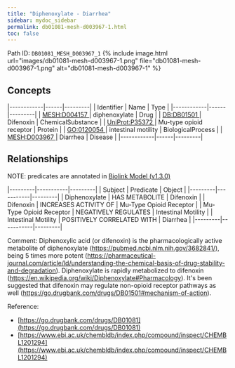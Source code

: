 ```yaml
---
title: "Diphenoxylate - Diarrhea"
sidebar: mydoc_sidebar
permalink: db01081-mesh-d003967-1.html
toc: false 
---
```



Path ID: `DB01081_MESH_D003967_1`
{% include image.html url="images/db01081-mesh-d003967-1.png" file="db01081-mesh-d003967-1.png" alt="db01081-mesh-d003967-1" %}

## Concepts

|------------|------|---------|
| Identifier | Name | Type    |
|------------|------|---------|
| <a href="https://identifiers.org/MESH:D004157">MESH:D004157 </a> | diphenoxylate | Drug |
| <a href="https://identifiers.org/DB:DB01501">DB:DB01501 </a> | Difenoxin | ChemicalSubstance |
| <a href="https://identifiers.org/UniProt:P35372">UniProt:P35372 </a> | Mu-type opioid receptor | Protein |
| <a href="https://identifiers.org/GO:0120054">GO:0120054 </a> | intestinal motility | BiologicalProcess |
| <a href="https://identifiers.org/MESH:D003967">MESH:D003967 </a> | Diarrhea | Disease |
|------------|------|---------|

## Relationships


NOTE: predicates are annotated in <a href="https://github.com/biolink/biolink-model/releases/tag/v1.3.0">Biolink Model (v1.3.0)</a>

|---------|-----------|---------|
| Subject | Predicate | Object  |
|---------|-----------|---------|
| Diphenoxylate | HAS METABOLITE | Difenoxin |
| Difenoxin | INCREASES ACTIVITY OF | Mu-Type Opioid Receptor |
| Mu-Type Opioid Receptor | NEGATIVELY REGULATES | Intestinal Motility |
| Intestinal Motility | POSITIVELY CORRELATED WITH | Diarrhea |
|---------|-----------|---------|

Comment: Diphenoxylic acid (or difenoxin) is the pharmacologically active metabolite of diphenoxylate (https://pubmed.ncbi.nlm.nih.gov/3682841/), being 5 times more potent (https://pharmaceutical-journal.com/article/ld/understanding-the-chemical-basis-of-drug-stability-and-degradation). Diphenoxylate is rapidly metabolized to difenoxin (https://en.wikipedia.org/wiki/Diphenoxylate#Pharmacology). It's been suggested that difenoxin may regulate non-opioid receptor pathways as well (https://go.drugbank.com/drugs/DB01501#mechanism-of-action).

Reference: 
  - [https://go.drugbank.com/drugs/DB01081](https://go.drugbank.com/drugs/DB01081)
  - [https://www.ebi.ac.uk/chembldb/index.php/compound/inspect/CHEMBL1201294](https://www.ebi.ac.uk/chembldb/index.php/compound/inspect/CHEMBL1201294)
